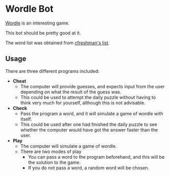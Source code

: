 # Wordle Bot

[Wordle](https://www.powerlanguage.co.uk/wordle/) is an interesting game.

This bot should be pretty good at it.

The word list was obtained from
[cfreshman's
list](https://gist.github.com/cfreshman/cdcdf777450c5b5301e439061d29694c).

## Usage

There are three different programs included:

- **Cheat**
    - The computer will provide guesses, and expects input from the user
      depending on what the result of the guess was.
    - This could be used to attempt the daily puzzle without having to think
      very much for yourself, although this is not advisable.
- **Check**
    - Pass the program a word, and it will simulate a game of wordle with
      itself.
    - This could be used after one had finished the daily puzzle to see whether
      the computer would have got the answer faster than the user.
- **Play**
    - The computer will simulate a game of wordle.
    - There are two modes of play
        - You can pass a word to the program beforehand, and this will be the
          solution to the game.
        - If you do not pass a word, a random word will be chosen.
